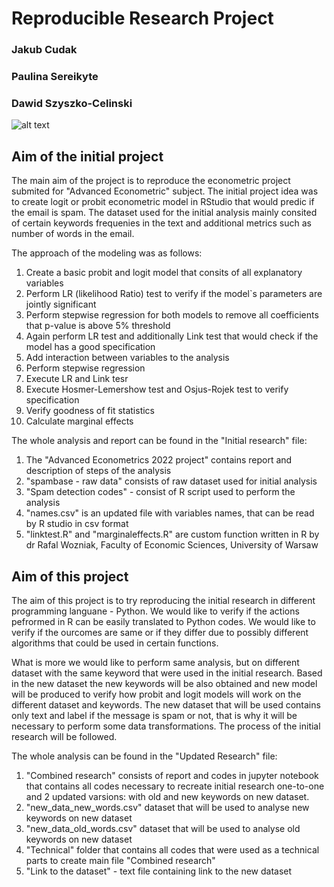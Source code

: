 # Reproducible Research Project

### Jakub Cudak
### Paulina Sereikyte
### Dawid Szyszko-Celinski

![alt text](https://www.netia.pl/Netia/media/blog/spam-co-to-jest.png)

## Aim of the initial project

The main aim of the project is to reproduce the econometric project submited for "Advanced Econometric" subject. The initial project idea was to create logit or probit econometric model in RStudio that would predic if the email is spam. The dataset used for the initial analysis mainly consited of certain keywords frequenies in the text and additional metrics such as number of words in the email.

The approach of the modeling was as follows:
1) Create a basic probit and logit model that consits of all explanatory variables
2) Perform LR (likelihood Ratio) test to verify if the model`s parameters are jointly significant
3) Perform stepwise regression for both models to remove all coefficients that p-value is above 5% threshold
4) Again perform LR test and additionally Link test that would check if the model has a good specification
5) Add interaction between variables to the analysis
6) Perform stepwise regression
7) Execute LR and Link tesr
8) Execute Hosmer-Lemershow test and Osjus-Rojek test to verify specification
9) Verify goodness of fit statistics
10) Calculate marginal effects

The whole analysis and report can be found in the "Initial research" file:
1) The "Advanced Econometrics 2022 project" contains report and description of steps of the analysis
2) "spambase - raw data" consists of raw dataset used for initial analysis
3) "Spam detection codes" - consist of R script used to perform the analysis
4) "names.csv" is an updated file with variables names, that can be read by R studio in csv format
5) "linktest.R" and "marginaleffects.R" are custom function written in R by dr Rafal Wozniak, Faculty of Economic Sciences, University of Warsaw

## Aim of this project

The aim of this project is to try reproducing the initial research in different programming languane - Python. We would like to verify if the actions pefrormed in R can be easily translated to Python codes. We would like to verify if the ourcomes are same or if they differ due to possibly different algorithms that could be used in certain functions.

What is more we would like to perform same analysis, but on different dataset with the same keyword that were used in the initial research. Based in the new dataset the new keywords will be also obtained and new model will be produced to verify how probit and logit models will work on the different dataset and keywords. The new dataset that will be used contains only text and label if the message is spam or not, that is why it will be necessary to perform some data transformations. The process of the initial research will be followed.

The whole analysis can be found in the "Updated Research" file:
1) "Combined research" consists of report and codes in jupyter notebook that contains all codes necessary to recreate initial research one-to-one and 2 updated varsions: with old and new keywords on new dataset.
2) "new_data_new_words.csv" dataset that will be used to analyse new keywords on new dataset
3) "new_data_old_words.csv" dataset that will be used to analyse old keywords on new dataset
4) "Technical" folder that contains all codes that were used as a technical parts to create main file "Combined research"
5) "Link to the dataset" - text file containing link to the new dataset
